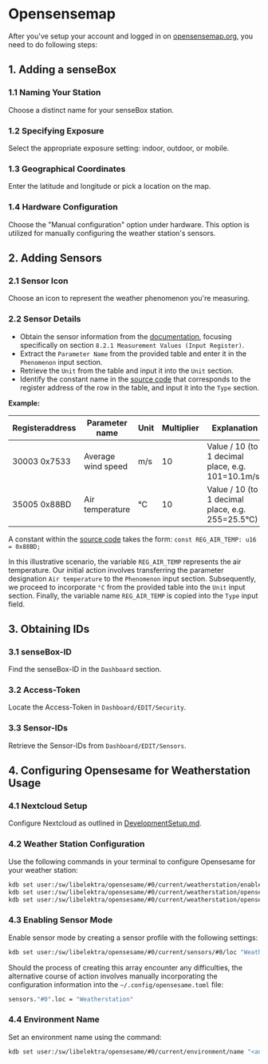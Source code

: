 # Opensensemap
After you've setup your account and logged in on [opensensemap.org](https://www.opensensemap.org/), you need to do following steps:

## 1. Adding a senseBox

### 1.1 Naming Your Station
Choose a distinct name for your senseBox station.
### 1.2 Specifying Exposure
Select the appropriate exposure setting: indoor, outdoor, or mobile.
### 1.3 Geographical Coordinates
Enter the latitude and longitude or pick a location on the map.
### 1.4 Hardware Configuration
Choose the "Manual configuration" option under hardware.
This option is utilized for manually configuring the weather station's sensors.

## 2. Adding Sensors

### 2.1 Sensor Icon
Choose an icon to represent the weather phenomenon you're measuring.
### 2.2 Sensor Details 
- Obtain the sensor information from the [ documentation](https://www.thiesclima.com/db/dnl/4.92xx.x0.xxx_Clima_Sensor_US_e.pdf), focusing specifically on section `8.2.1 Measurement Values (Input Register)`.
- Extract the `Parameter Name` from the provided table and enter it in the `Phenomenon` input section.
- Retrieve the `Unit` from the table and input it into the `Unit` section.
- Identify the constant name in the [source code](../src/clima_sensor_us.rs) that corresponds to the register address of the row in the table, and input it into the `Type` section.

**Example:**

| **Registeraddress** | **Parameter name** | **Unit** | **Multiplier** | **Explanation**                                   | **Data type** |
|---------------------|--------------------|----------|----------------|---------------------------------------------------|---------------|
| 30003 0x7533        | Average wind speed | m/s      | 10             | Value / 10 (to 1 decimal place, e.g. 101=10.1m/s) | U32           |
| 35005 0x88BD        | Air temperature    | °C       | 10             | Value / 10 (to 1 decimal place, e.g. 255=25.5°C)  | S32           |

A constant within the [source code](../src/clima_sensor_us.rs) takes the form: `const REG_AIR_TEMP: u16 = 0x88BD;`

In this illustrative scenario, the variable `REG_AIR_TEMP` represents the air temperature. Our initial action involves transferring the parameter designation `Air temperature` to the `Phenomenon` input section. Subsequently, we proceed to incorporate `°C` from the provided table into the `Unit` input section. Finally, the variable name `REG_AIR_TEMP` is copied into the `Type` input field.

## 3. Obtaining IDs

### 3.1 senseBox-ID
Find the senseBox-ID in the `Dashboard` section.
### 3.2 Access-Token
Locate the Access-Token in `Dashboard/EDIT/Security`.
### 3.3 Sensor-IDs
Retrieve the Sensor-IDs from `Dashboard/EDIT/Sensors`.

## 4. Configuring Opensesame for Weatherstation Usage

### 4.1 Nextcloud Setup 
Configure Nextcloud as outlined in [DevelopmentSetup.md](./DevelopmentSetup.md).
### 4.2 Weather Station Configuration
Use the following commands in your terminal to configure Opensesame for your weather station:
```bash
kdb set user:/sw/libelektra/opensesame/#0/current/weatherstation/enable "1"
kdb set user:/sw/libelektra/opensesame/#0/current/weatherstation/opensensemap/id "<opensensemap-box-id>"
kdb set user:/sw/libelektra/opensesame/#0/current/weatherstation/opensensemap/token "<opensensemap-access-token>"
```
### 4.3 Enabling Sensor Mode
Enable sensor mode by creating a sensor profile with the following settings:
```bash
kdb set user:/sw/libelektra/opensesame/#0/current/sensors/#0/loc "Weatherstation"
```

Should the process of creating this array encounter any difficulties, the alternative course of action involves manually incorporating the configuration information into the `~/.config/opensesame.toml` file:
```bash
sensors."#0".loc = "Weatherstation"
```

### 4.4 Environment Name
Set an environment name using the command:
```bash
kdb set user:/sw/libelektra/opensesame/#0/current/environment/name "<any name>"
```